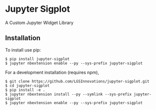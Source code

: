 Jupyter Sigplot
===============================

A Custom Jupyter Widget Library

Installation
------------

To install use pip:

    $ pip install jupyter-sigplot
    $ jupyter nbextension enable --py --sys-prefix jupyter-sigplot


For a development installation (requires npm),

    $ git clone https://github.com/LGSInnovations/jupyter-sigplot.git
    $ cd jupyter-sigplot
    $ pip install -e .
    $ jupyter nbextension install --py --symlink --sys-prefix jupyter-sigplot
    $ jupyter nbextension enable --py --sys-prefix jupyter-sigplot
